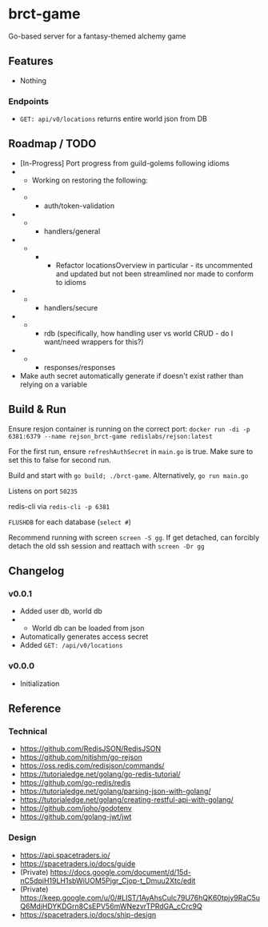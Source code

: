 # brct-game

Go-based server for a fantasy-themed alchemy game

## Features

- Nothing

### Endpoints

- `GET: api/v0/locations` returns entire world json from DB

## Roadmap / TODO

- [In-Progress] Port progress from guild-golems following idioms
- - Working on restoring the following:
- - - auth/token-validation
- - - handlers/general
- - - - Refactor locationsOverview in particular - its uncommented and updated but not been streamlined nor made to conform to idioms
- - - handlers/secure
- - - rdb (specifically, how handling user vs world CRUD - do I want/need wrappers for this?)
- - - responses/responses
- Make auth secret automatically generate if doesn't exist rather than relying on a variable

## Build & Run

Ensure resjon container is running on the correct port: `docker run -di -p 6381:6379 --name rejson_brct-game redislabs/rejson:latest`

For the first run, ensure `refreshAuthSecret` in `main.go` is true. Make sure to set this to false for second run.

Build and start with `go build; ./brct-game`. Alternatively, `go run main.go`

Listens on port `50235`

redis-cli via `redis-cli -p 6381`

`FLUSHDB` for each database (`select #`)

Recommend running with screen `screen -S gg`. If get detached, can forcibly detach the old ssh session and reattach with `screen -Dr gg`

## Changelog

### v0.0.1

- Added user db, world db
- - World db can be loaded from json
- Automatically generates access secret
- Added `GET: /api/v0/locations`

### v0.0.0

- Initialization

## Reference

### Technical

- https://github.com/RedisJSON/RedisJSON
- https://github.com/nitishm/go-rejson
- https://oss.redis.com/redisjson/commands/
- https://tutorialedge.net/golang/go-redis-tutorial/
- https://github.com/go-redis/redis
- https://tutorialedge.net/golang/parsing-json-with-golang/
- https://tutorialedge.net/golang/creating-restful-api-with-golang/
- https://github.com/joho/godotenv
- https://github.com/golang-jwt/jwt

### Design

- https://api.spacetraders.io/
- https://spacetraders.io/docs/guide
- (Private) https://docs.google.com/document/d/15d-nC5dpiH19LH1sbWiUOM5Pjgr_Cjop-t_Dmuu2Xtc/edit
- (Private) https://keep.google.com/u/0/#LIST/1AyAhsCulc79U76hQK60tpjy9RaC5uQ6MdjHDYKDGrn8CsEPV56mWNezvrTPRdGA_cCrc9Q
- https://spacetraders.io/docs/ship-design
